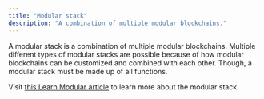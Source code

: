 ```yaml
---
title: "Modular stack"
description: "A combination of multiple modular blockchains."
---
```


A modular stack is a combination of multiple modular blockchains. Multiple different types of modular stacks are possible because of how modular blockchains can be customized and combined with each other. Though, a modular stack must be made up of all functions.

Visit [this Learn Modular article](https://celestia.org/learn/modular-architectures/the-modular-stack/) to learn more about the modular stack.